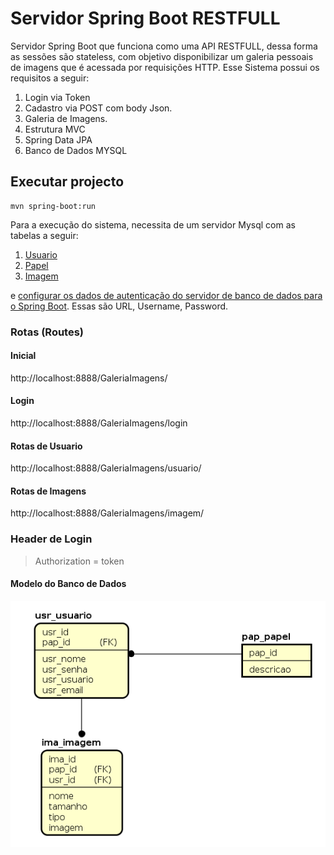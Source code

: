 # Servidor Spring Boot RESTFULL
Servidor Spring Boot que funciona como uma API RESTFULL, dessa forma as sessões são stateless, com objetivo disponibilizar um galeria pessoais de imagens que é acessada por requisições HTTP. Esse Sistema possui os requisitos a seguir:

1. Login via Token
2. Cadastro via POST com body Json.
3. Galeria de Imagens.
4. Estrutura MVC
5. Spring Data JPA
6. Banco de Dados MYSQL

## Executar projecto
```
mvn spring-boot:run
```
Para a execução do sistema, necessita de um servidor Mysql com as tabelas a seguir:

1. [Usuario](https://github.com/skatesham/galeria-spring-boot/blob/master/sql/galeria%20-%20tabela%20usuario.sql)
2. [Papel](https://github.com/skatesham/galeria-spring-boot/blob/master/sql/galeria%20-%20tabela%20papel.sql)
3. [Imagem](https://github.com/skatesham/galeria-spring-boot/blob/master/sql/galeria%20-%20tabela%20imagem.sql)

e [configurar os dados de autenticação do servidor de banco de dados para o Spring Boot](https://github.com/skatesham/galeria-spring-boot/blob/master/src/main/resources/application.properties). Essas são URL, Username, Password.

### Rotas (Routes)
#### Inicial
http://localhost:8888/GaleriaImagens/
#### Login
http://localhost:8888/GaleriaImagens/login
#### Rotas de Usuario
http://localhost:8888/GaleriaImagens/usuario/
#### Rotas de Imagens
http://localhost:8888/GaleriaImagens/imagem/

### Header de Login
> Authorization = token

#### Modelo do Banco de Dados
![alt text](https://raw.githubusercontent.com/skatesham/Galeria-Spring-Boot-API-REST/master/img/galeria%20spring.png)


